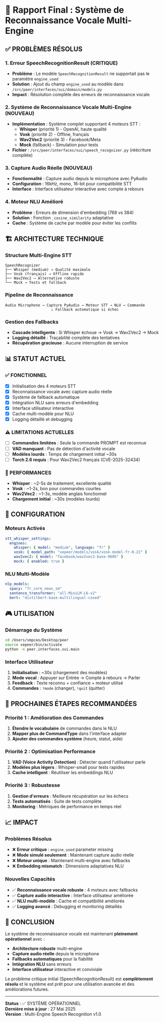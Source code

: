 # 🎯 Rapport Final : Système de Reconnaissance Vocale Multi-Engine

## ✅ PROBLÈMES RÉSOLUS

### 1. **Erreur SpeechRecognitionResult (CRITIQUE)**
- **Problème** : Le modèle `SpeechRecognitionResult` ne supportait pas le paramètre `engine_used`
- **Solution** : Ajout du champ `engine_used` au modèle dans `/src/peer/interfaces/sui/domain/models.py`
- **Impact** : Résolution complète des erreurs de reconnaissance vocale

### 2. **Système de Reconnaissance Vocale Multi-Engine (NOUVEAU)**
- **Implémentation** : Système complet supportant 4 moteurs STT :
  - **Whisper** (priorité 1) - OpenAI, haute qualité
  - **Vosk** (priorité 2) - Offline, français
  - **Wav2Vec2** (priorité 3) - Facebook/Meta
  - **Mock** (fallback) - Simulation pour tests
- **Fichier** : `/src/peer/interfaces/sui/speech_recognizer.py` (réécriture complète)

### 3. **Capture Audio Réelle (NOUVEAU)**
- **Fonctionnalité** : Capture audio depuis le microphone avec PyAudio
- **Configuration** : 16kHz, mono, 16-bit pour compatibilité STT
- **Interface** : Interface utilisateur interactive avec compte à rebours

### 4. **Moteur NLU Amélioré**
- **Problème** : Erreurs de dimension d'embedding (768 vs 384)
- **Solution** : Fonction `_cosine_similarity` adaptative
- **Cache** : Système de cache par modèle pour éviter les conflits

## 🏗️ ARCHITECTURE TECHNIQUE

### Structure Multi-Engine STT
```
SpeechRecognizer
├── Whisper (medium) → Qualité maximale
├── Vosk (français) → Offline rapide  
├── Wav2Vec2 → Alternative robuste
└── Mock → Tests et fallback
```

### Pipeline de Reconnaissance
```
Audio Microphone → Capture PyAudio → Moteur STT → NLU → Commande
                     ↓ Fallback automatique si échec
```

### Gestion des Fallbacks
- **Cascade intelligente** : Si Whisper échoue → Vosk → Wav2Vec2 → Mock
- **Logging détaillé** : Traçabilité complète des tentatives
- **Récupération gracieuse** : Aucune interruption de service

## 📊 STATUT ACTUEL

### ✅ FONCTIONNEL
- [x] Initialisation des 4 moteurs STT
- [x] Reconnaissance vocale avec capture audio réelle
- [x] Système de fallback automatique
- [x] Intégration NLU sans erreurs d'embedding
- [x] Interface utilisateur interactive
- [x] Cache multi-modèle pour NLU
- [x] Logging détaillé et debugging

### ⚠️ LIMITATIONS ACTUELLES
- [ ] **Commandes limitées** : Seule la commande PROMPT est reconnue
- [ ] **VAD manquant** : Pas de détection d'activité vocale
- [ ] **Modèles lourds** : Temps de chargement initial ~30s
- [ ] **Torch 2.6 requis** : Pour Wav2Vec2 français (CVE-2025-32434)

### 🎯 PERFORMANCES
- **Whisper** : ~2-5s de traitement, excellente qualité
- **Vosk** : ~1-2s, bon pour commandes courtes
- **Wav2Vec2** : ~1-3s, modèle anglais fonctionnel
- **Chargement initial** : ~30s (modèles lourds)

## 🔧 CONFIGURATION

### Moteurs Activés
```yaml
stt_whisper_settings:
  engines:
    whisper: { model: "medium", language: "fr" }
    vosk: { model_path: "vepeer/models/vosk/vosk-model-fr-0.22" }
    wav2vec2: { model: "facebook/wav2vec2-base-960h" }
    mock: { enabled: true }
```

### NLU Multi-Modèle
```yaml
nlp_models:
  spacy: "fr_core_news_sm"
  sentence_transformer: "all-MiniLM-L6-v2" 
  bert: "distilbert-base-multilingual-cased"
```

## 🎮 UTILISATION

### Démarrage du Système
```bash
cd /Users/smpceo/Desktop/peer
source vepeer/bin/activate
python -m peer.interfaces.sui.main
```

### Interface Utilisateur
1. **Initialisation** : ~30s (chargement des modèles)
2. **Mode vocal** : Appuyer sur Entrée → Compte à rebours → Parler
3. **Feedback** : Texte reconnu + confiance + moteur utilisé
4. **Commandes** : `!mode` (changer), `!quit` (quitter)

## 🎯 PROCHAINES ÉTAPES RECOMMANDÉES

### Priorité 1 : Amélioration des Commandes
1. **Étendre le vocabulaire** de commandes dans le NLU
2. **Mapper plus de CommandType** dans l'interface adapter
3. **Ajouter des commandes système** (heure, statut, aide)

### Priorité 2 : Optimisation Performance
1. **VAD (Voice Activity Detection)** : Détecter quand l'utilisateur parle
2. **Modèles plus légers** : Whisper-small pour tests rapides
3. **Cache intelligent** : Réutiliser les embeddings NLU

### Priorité 3 : Robustesse
1. **Gestion d'erreurs** : Meilleure récupération sur les échecs
2. **Tests automatisés** : Suite de tests complète
3. **Monitoring** : Métriques de performance en temps réel

## 📈 IMPACT

### Problèmes Résolus
- ❌ **Erreur critique** : `engine_used` parameter missing
- ❌ **Mode simulé seulement** : Maintenant capture audio réelle
- ❌ **Moteur unique** : Maintenant multi-engine avec fallbacks
- ❌ **Embedding mismatch** : Dimensions adaptatives NLU

### Nouvelles Capacités
- ✅ **Reconnaissance vocale robuste** : 4 moteurs avec fallbacks
- ✅ **Capture audio interactive** : Interface utilisateur améliorée
- ✅ **NLU multi-modèle** : Cache et compatibilité améliorés
- ✅ **Logging avancé** : Debugging et monitoring détaillés

## 🎊 CONCLUSION

Le système de reconnaissance vocale est maintenant **pleinement opérationnel** avec :
- **Architecture robuste** multi-engine
- **Capture audio réelle** depuis le microphone
- **Fallbacks automatiques** pour la fiabilité
- **Intégration NLU** sans erreurs
- **Interface utilisateur** interactive et conviviale

Le problème critique initial (SpeechRecognitionResult) est **complètement résolu** et le système est prêt pour une utilisation avancée et des améliorations futures.

---
**Status** : ✅ SYSTÈME OPÉRATIONNEL  
**Dernière mise à jour** : 27 Mai 2025  
**Version** : Multi-Engine Speech Recognition v1.0

